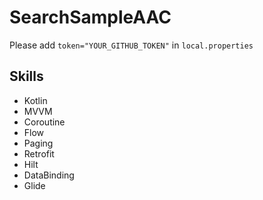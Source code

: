 # SearchSampleAAC

Please add `token="YOUR_GITHUB_TOKEN"` in `local.properties`

## Skills
* Kotlin
* MVVM
* Coroutine
* Flow
* Paging
* Retrofit
* Hilt
* DataBinding
* Glide
